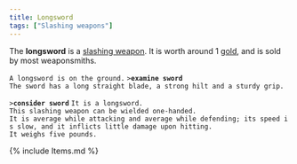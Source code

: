 ```yaml
---
title: Longsword
tags: ["Slashing weapons"]
---
```

The **longsword** is a [slashing weapon](slashing_weapon "wikilink"). It
is worth around 1 [gold](gold "wikilink"), and is sold by most
weaponsmiths.

`A longsword is on the ground.`
`>`**`examine sword`**
`The sword has a long straight blade, a strong hilt and a sturdy grip.`

`>`**`consider sword`**
`It is a longsword.`
`This slashing weapon can be wielded one-handed.`
`It is average while attacking and average while defending; its speed is slow, and it inflicts little damage upon hitting.`
`It weighs five pounds.`

{% include Items.md %}
